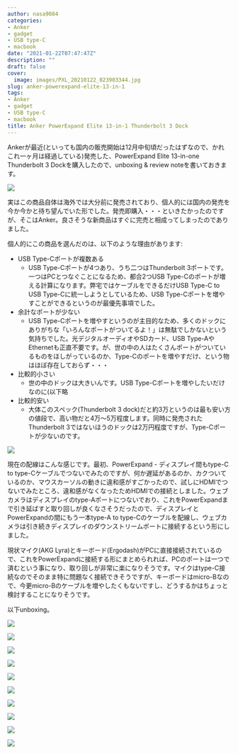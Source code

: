 ```yaml
---
author: nasa9084
categories:
- Anker
- gadget
- USB type-C
- macbook
date: "2021-01-22T07:47:47Z"
description: ""
draft: false
cover:
  image: images/PXL_20210122_023903344.jpg
slug: anker-powerexpand-elite-13-in-1
tags:
- Anker
- gadget
- USB type-C
- macbook
title: Anker PowerExpand Elite 13-in-1 Thunderbolt 3 Dock
---
```



Ankerが最近(といっても国内の販売開始は12月中旬頃だったはずなので、かれこれ一ヶ月は経過している)発売した、PowerExpand Elite 13-in-one Thunderbolt 3 Dockを購入したので、unboxing & review noteを書いておきます。

![](images/product.jpg)

実はこの商品自体は海外では大分前に発売されており、個人的には国内の発売を今か今かと待ち望んでいた形でした。発売即購入・・・といきたかったのですが、そこはAnker。良さそうな新商品はすぐに完売と相成ってしまったのでありました。

個人的にこの商品を選んだのは、以下のような理由があります:

* USB Type-Cポートが複数ある
    * USB Type-Cポートが4つあり、うち二つはThunderbolt 3ポートです。一つはPCとつなぐことになるため、都合2つUSB Type-Cのポートが増える計算になります。弊宅ではケーブルをできるだけUSB Type-C to USB Type-Cに統一しようとしているため、USB Type-Cポートを増やすことができるというのが最優先事項でした。
* 余計なポートが少ない
    * USB Type-Cポートを増やすというのが主目的なため、多くのドックにありがちな「いろんなポートがついてるよ！」は無駄でしかないという気持ちでした。光デジタルオーディオやSDカード、USB Type-AやEthernetも正直不要です。が、世の中の人はたくさんポートがついているものをほしがっているのか、Type-Cのポートを増やすだけ、という物はほぼ存在しておらず・・・
* 比較的小さい
    * 世の中のドックは大きいんです。USB Type-Cポートを増やしたいだけなのに(以下略
* 比較的安い
    * 大体このスペック(Thunderbolt 3 dock)だと約3万というのは最も安い方の値段で、高い物だと4万〜5万程度します。同時に発売されたThunderbolt 3ではないほうのドックは2万円程度ですが、Type-Cポートが少ないのです。

![](images/cabling.png)

現在の配線はこんな感じです。最初、PowerExpand - ディスプレイ間もtype-C to type-Cケーブルでつないでみたのですが、何か遅延があるのか、カクついているのか、マウスカーソルの動きに違和感がすごかったので、試しにHDMIでつないでみたところ、違和感がなくなったためHDMIでの接続としました。ウェブカメラはディスプレイのtype-Aポートにつないでおり、これをPowerExpandまで引き延ばすと取り回しが良くなさそうだったので、ディスプレイとPowerExpandの間にもう一本type-A to type-Cのケーブルを配線し、ウェブカメラは引き続きディスプレイのダウンストリームポートに接続するという形にしました。

現状マイク(AKG Lyra)とキーボード(Ergodash)がPCに直接接続されているので、これをPowerExpandに接続する形にまとめられれば、PCのポートは一つで済むという事になり、取り回しが非常に楽になりそうです。マイクはtype-C接続なのでそのまま特に問題なく接続できそうですが、キーボードはmicro-Bなので、今更micro-Bのケーブルを増やしたくもないですし、どうするかはちょっと検討することになりそうです。

以下unboxing。

![](images/PXL_20210122_023730942-1.jpg)

![](images/PXL_20210122_023738621.jpg)

![](images/PXL_20210122_023801087.jpg)

![](images/PXL_20210122_023824554.jpg)

![](images/PXL_20210122_023912747.jpg)

![](images/PXL_20210122_023925651.jpg)



![](images/PXL_20210122_023951313.jpg)

![](images/PXL_20210122_024057681.NIGHT.jpg)

![](images/PXL_20210122_024110717.jpg)

![](images/PXL_20210122_064950710.jpg)



